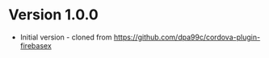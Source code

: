 # Version 1.0.0
* Initial version - cloned from https://github.com/dpa99c/cordova-plugin-firebasex 

